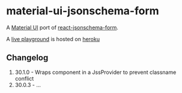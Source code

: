 # material-ui-jsonschema-form

A [Material UI](http://www.material-ui.com/) port of [react-jsonschema-form](https://github.com/mozilla-services/react-jsonschema-form).

A [live playground](https://material-ui-jsonschema-form.herokuapp.com/) is hosted on [heroku](https://dashboard.heroku.com/)

## Changelog

1. 30.1.0 - Wraps component in a JssProvider to prevent classname conflict
1. 30.0.3 - ...
